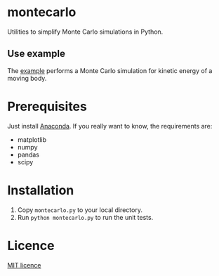 # montecarlo

Utilities to simplify Monte Carlo simulations in Python.

## Use example

The [example](example.py) performs a Monte Carlo simulation for kinetic energy of a
moving body.


# Prerequisites

Just install [Anaconda](https://www.continuum.io/downloads).  If you really
want to know, the requirements are:

* matplotlib
* numpy
* pandas
* scipy

# Installation

1. Copy `montecarlo.py` to your local directory.
2. Run `python montecarlo.py` to run the unit tests.

# Licence

[MIT licence](https://opensource.org/licenses/MIT)
